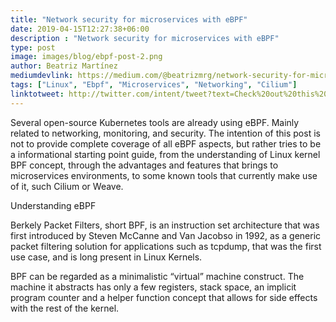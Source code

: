 ```yaml
---
title: "Network security for microservices with eBPF"
date: 2019-04-15T12:27:38+06:00
description : "Network security for microservices with eBPF"
type: post
image: images/blog/ebpf-post-2.png
author: Beatriz Martínez
mediumdevlink: https://medium.com/@beatrizmrg/network-security-for-microservices-with-ebpf-bis-478b40e7befa
tags: ["Linux", "Ebpf", "Microservices", "Networking", "Cilium"]
linktotweet: http://twitter.com/intent/tweet?text=Check%20out%20this%20post:%20“Network%20security%20for%20microservices%20with%20eBPF”%20by%20%40beatrizmrg%20%23ebpf&url=https://medium.com/@beatrizmrg/network-security-for-microservices-with-ebpf-bis-478b40e7befa
---
```

Several open-source Kubernetes tools are already using eBPF. Mainly related to networking, monitoring, and security.
The intention of this post is not to provide complete coverage of all eBPF aspects, but rather tries to be a informational starting point guide, from the understanding of Linux kernel BPF concept, through the advantages and features that brings to microservices environments, to some known tools that currently make use of it, such Cilium or Weave.

Understanding eBPF

Berkely Packet Filters, short BPF, is an instruction set architecture that was first introduced by Steven McCanne and Van Jacobso in 1992, as a generic packet filtering solution for applications such as tcpdump, that was the first use case, and is long present in Linux Kernels.

BPF can be regarded as a minimalistic “virtual” machine construct. The machine it abstracts has only a few registers, stack space, an implicit program counter and a helper function concept that allows for side effects with the rest of the kernel.